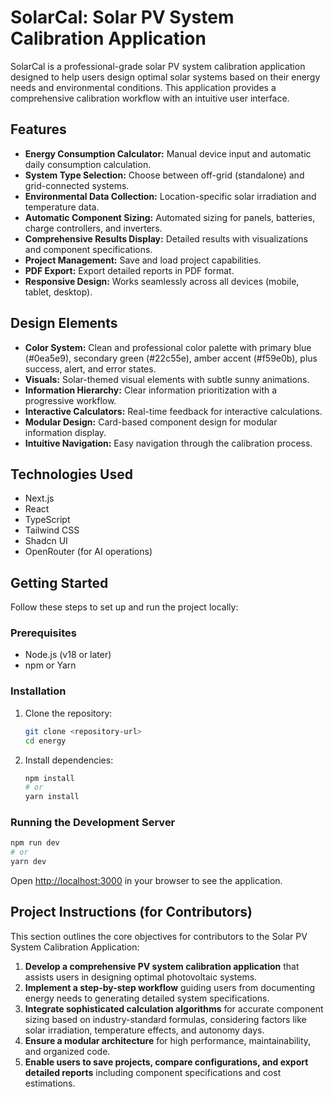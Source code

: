 # SolarCal: Solar PV System Calibration Application

SolarCal is a professional-grade solar PV system calibration application designed to help users design optimal solar systems based on their energy needs and environmental conditions. This application provides a comprehensive calibration workflow with an intuitive user interface.

## Features

*   **Energy Consumption Calculator:** Manual device input and automatic daily consumption calculation.
*   **System Type Selection:** Choose between off-grid (standalone) and grid-connected systems.
*   **Environmental Data Collection:** Location-specific solar irradiation and temperature data.
*   **Automatic Component Sizing:** Automated sizing for panels, batteries, charge controllers, and inverters.
*   **Comprehensive Results Display:** Detailed results with visualizations and component specifications.
*   **Project Management:** Save and load project capabilities.
*   **PDF Export:** Export detailed reports in PDF format.
*   **Responsive Design:** Works seamlessly across all devices (mobile, tablet, desktop).

## Design Elements

*   **Color System:** Clean and professional color palette with primary blue (#0ea5e9), secondary green (#22c55e), amber accent (#f59e0b), plus success, alert, and error states.
*   **Visuals:** Solar-themed visual elements with subtle sunny animations.
*   **Information Hierarchy:** Clear information prioritization with a progressive workflow.
*   **Interactive Calculators:** Real-time feedback for interactive calculations.
*   **Modular Design:** Card-based component design for modular information display.
*   **Intuitive Navigation:** Easy navigation through the calibration process.

## Technologies Used

*   Next.js
*   React
*   TypeScript
*   Tailwind CSS
*   Shadcn UI
*   OpenRouter (for AI operations)

## Getting Started

Follow these steps to set up and run the project locally:

### Prerequisites

*   Node.js (v18 or later)
*   npm or Yarn

### Installation

1.  Clone the repository:
    ```bash
    git clone <repository-url>
    cd energy
    ```
2.  Install dependencies:
    ```bash
    npm install
    # or
    yarn install
    ```

### Running the Development Server

```bash
npm run dev
# or
yarn dev
```

Open [http://localhost:3000](http://localhost:3000) in your browser to see the application.

## Project Instructions (for Contributors)

This section outlines the core objectives for contributors to the Solar PV System Calibration Application:

1.  **Develop a comprehensive PV system calibration application** that assists users in designing optimal photovoltaic systems.
2.  **Implement a step-by-step workflow** guiding users from documenting energy needs to generating detailed system specifications.
3.  **Integrate sophisticated calculation algorithms** for accurate component sizing based on industry-standard formulas, considering factors like solar irradiation, temperature effects, and autonomy days.
4.  **Ensure a modular architecture** for high performance, maintainability, and organized code.
5.  **Enable users to save projects, compare configurations, and export detailed reports** including component specifications and cost estimations.
